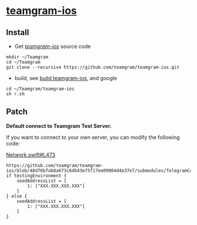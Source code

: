 # [teamgram-ios](https://github.com/teamgram/teamgram-ios)

## Install

- Get *[teamgram-ios](https://github.com/teamgram/teamgram-ios)* source code
```
mkdir ~/Teamgram
cd ~/Teamgram
git clone --recursive https://github.com/teamgram/teamgram-ios.git
```

- build, see [build teamgram-ios](https://github.com/teamgram/teamgram-ios#compilation-guide), and google
```
cd ~/Teamgram/teamgram-ios
sh r.sh
```

## Patch

**Default connect to Teamgram Test Server.**

If you want to connect to your own server, you can modify the following code:

[Network.swift#L473](https://github.com/teamgram/teamgram-ios/blob/48d76bfab8a673c6db43e75f17ee09004d4e37e7/submodules/TelegramCore/Sources/Network/Network.swift#L473)

```
https://github.com/teamgram/teamgram-ios/blob/48d76bfab8a673c6db43e75f17ee09004d4e37e7/submodules/TelegramCore/Sources/Network/Network.swift#L473
if testingEnvironment {
    seedAddressList = [
        1: ["XXX.XXX.XXX.XXX"]
    ]
} else {
    seedAddressList = [
        1: ["XXX.XXX.XXX.XXX"]
    ]
}
```
